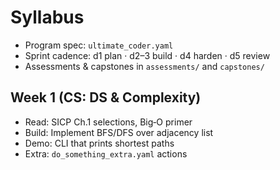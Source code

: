 # Syllabus

- Program spec: `ultimate_coder.yaml`
- Sprint cadence: d1 plan · d2–3 build · d4 harden · d5 review
- Assessments & capstones in `assessments/` and `capstones/`

## Week 1 (CS: DS & Complexity)
- Read: SICP Ch.1 selections, Big‑O primer
- Build: Implement BFS/DFS over adjacency list
- Demo: CLI that prints shortest paths
- Extra: `do_something_extra.yaml` actions
